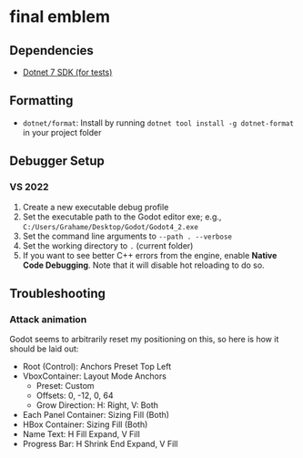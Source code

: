 # final emblem

## Dependencies

- [Dotnet 7 SDK (for tests)](https://dotnet.microsoft.com/en-us/download/dotnet/7.0)

## Formatting

- `dotnet/format`: Install by running `dotnet tool install -g dotnet-format` in your project folder

## Debugger Setup

### VS 2022

1. Create a new executable debug profile
2. Set the executable path to the Godot editor exe; e.g., `C:/Users/Grahame/Desktop/Godot/Godot4_2.exe`
3. Set the command line arguments to `--path . --verbose`
4. Set the working directory to `.` (current folder)
5. If you want to see better C++ errors from the engine, enable **Native Code Debugging**. Note that it will disable hot reloading to do so.

## Troubleshooting

### Attack animation

Godot seems to arbitrarily reset my positioning on this, so here is how it should be laid out:

- Root (Control): Anchors Preset Top Left
- VboxContainer: Layout Mode Anchors
  - Preset: Custom
  - Offsets: 0, -12, 0, 64
  - Grow Direction: H: Right, V: Both
- Each Panel Container: Sizing Fill (Both)
- HBox Container: Sizing Fill (Both)
- Name Text: H Fill Expand, V Fill
- Progress Bar: H Shrink End Expand, V Fill
